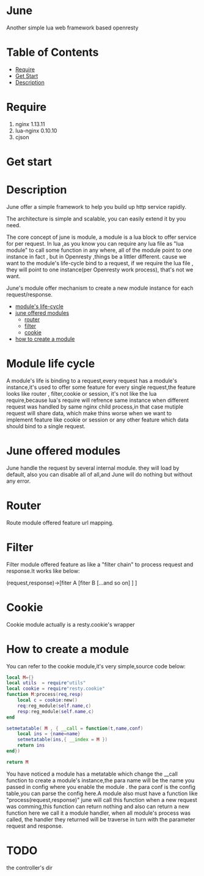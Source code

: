 June
====

Another simple lua web framework based openresty

Table of Contents
=================
* [Require](#require)
* [Get Start](#get-start)
* [Description](#description)


Require
=======

1. nginx            1.13.11
2. lua-nginx        0.10.10
3. cjson


Get start
=========


Description
==========
June offer a simple framework to help you build up http service rapidly.

The architecture is simple and scalable, you can easily extend it by you need.

The core concept of june is module, a module is a lua block to offer service for per request. In lua ,as you know you can require any lua file as "lua module" to call
some function in any where, all of the module point to one instance in fact , but in Openresty ,things be a littler different. cause we want to the module's life-cycle bind to a request, if we require the lua file , they will point to one instance(per Openresty work process), that's not we want.

June's module offer mechanism to create a new module instance for each request/response.
* [module's life-cycle](#modules-life-cycle)
* [june offered modules](#june-offered-modules)
    * [router](#router)
    * [filter](#filter)
    * [cookie](#cookie)
* [how to create a module](#how-to-create-a-module)

Module life cycle
===================
A module's life is binding to a request,every request has a module's instance,it's used to offer some feature for every single request,the feature looks like router , filter,cookie or session, it's not like the lua require,because lua's require will refrence same instance when different request was handled by same nginx child process,in that case mutiple request will share data, which make thins worse when we want to implement feature like cookie or session or any other feature which data should bind to a single request.

June offered modules
=======

June handle the request by several internal module. they will load by default, also you can disable all of all,and
June will do nothing but without any error.

Router
======

Route module offered feature url mapping.

Filter
======

Filter module offered feature as like a "filter chain" to process request and response.It works like below:

(request,response)->[fiter A [fiter B [...and so on] ] ]



Cookie
======

Cookie module actually is a resty.cookie's wrapper

How to create a module
======================
You can refer to the cookie module,it's very simple,source code below:

```lua
local M={}
local utils  = require"utils"
local cookie = require"resty.cookie"
function M:process(req,resp)
    local c = cookie:new()
    req:reg_module(self.name,c)
    resp:reg_module(self.name,c)
end

setmetatable( M , { __call = function(t,name,conf)
    local ins = {name=name}
    setmetatable(ins,{ __index = M })
    return ins
end})

return M

```

You have noticed a module has a metatable which change the __call function to create a module's instance,the para name will be the name you passed in config where you enable the module . the para conf is the config table,you can parse the config here.A module also must have a function like "process(request,response)"  june will call this function when a new request was comming,this function can return nothing and also can return a new function here we call it a module handler, when all module's process was called, the handler they returned will be traverse in turn with the parameter request and response.



TODO
====
the controller's dir
